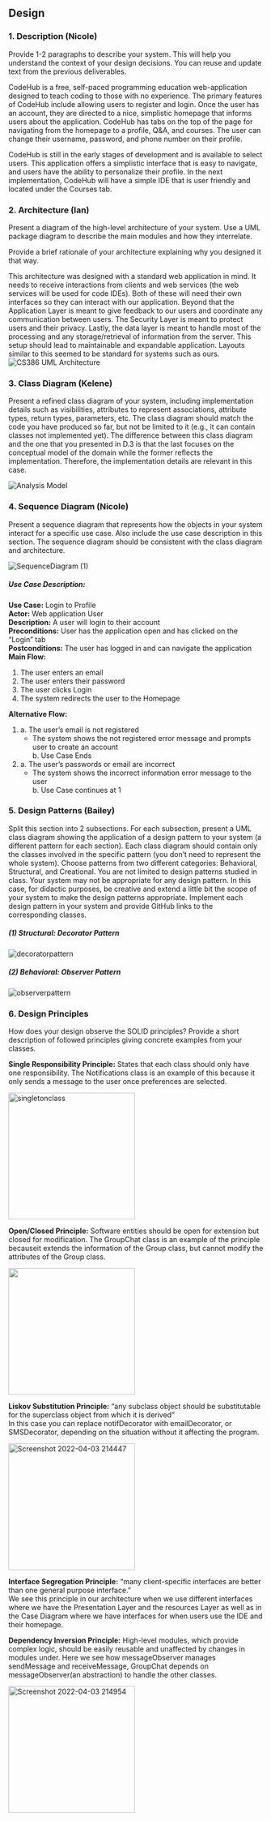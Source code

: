 ## Design

### 1. Description (Nicole)
Provide 1-2 paragraphs to describe your system. This will help you understand the context of your design decisions. You can reuse and update text from the previous deliverables.  

CodeHub is a free, self-paced programming education web-application designed to teach coding to those with no experience. The primary features of CodeHub include allowing users to register and login. Once the user has an account, they are directed to a nice, simplistic homepage that informs users about the application. CodeHub has tabs on the top of the page for navigating from the homepage to a profile, Q&A, and courses. The user can change their username, password, and phone number on their profile. 

CodeHub is still in the early stages of development and is available to select 	users. This application offers a simplistic interface that is easy to navigate, and users have the ability to personalize their profile. In the next implementation, CodeHub will have a simple IDE that is user friendly and located under the Courses tab. 

### 2. Architecture (Ian)
Present a diagram of the high-level architecture of your system. Use a UML package diagram to describe the main modules and how they interrelate. 

Provide a brief rationale of your architecture explaining why you designed it that way. 

This architecture was designed with a standard web application in mind. It needs to receive interactions from clients and web services (the web services will be used for code IDEs).  Both of these will need their own interfaces so they can interact with our application. Beyond that the Application Layer is meant to give feedback to our users and coordinate any communication between users. The Security Layer is meant to protect users and their privacy. Lastly, the data layer is meant to handle most of the processing and any storage/retrieval of information from the server. This setup should lead to maintainable and expandable application. Layouts similar to this seemed to be standard for systems such as ours. 
![CS386 UML Architecture](https://user-images.githubusercontent.com/71994185/161472171-f8b798f1-745c-47dc-82fd-53a0f54554e7.jpeg)

### 3. Class Diagram (Kelene)
Present a refined class diagram of your system, including implementation details such as visibilities, attributes to represent associations, attribute types, return types, parameters, etc. The class diagram should match the code you have produced so far, but not be limited to it (e.g., it can contain classes not implemented yet). The difference between this class diagram and the one that you presented in D.3 is that the last focuses on the conceptual model of the domain while the former reflects the implementation. Therefore, the implementation details are relevant in this case. 

![Analysis Model](https://user-images.githubusercontent.com/71994157/161472959-5957a471-18c8-445c-b6b3-661c8e057524.jpg)


### 4. Sequence Diagram (Nicole)
Present a sequence diagram that represents how the objects in your system interact for a specific use case. Also include the use case description in this section. The sequence diagram should be consistent with the class diagram and architecture. 

![SequenceDiagram (1)](https://user-images.githubusercontent.com/71994185/161448243-740c98ca-6815-4a9a-9e69-4642016482f0.jpg)

##### Use Case Description: 
**Use Case:** Login to Profile  
**Actor:** Web application User  
**Description:** A user will login to their account  
**Preconditions:** User has the application open and has clicked on the “Login” tab  
**Postconditions:** The user has logged in and can navigate the application  
**Main Flow:** 
1. The user enters an email 
2. The user enters their password 
3. The user clicks Login 
4. The system redirects the user to the Homepage 

**Alternative Flow:** 
1. a. The user’s email is not registered 
      - The system shows the not registered error message and prompts user to create an account  
   b. Use Case Ends 
3. a. The user’s passwords or email are incorrect 
      - The system shows the incorrect information error message to the user  
   b. Use Case continues at 1 

### 5. Design Patterns (Bailey)
Split this section into 2 subsections. For each subsection, present a UML class diagram showing the application of a design pattern to your system (a different pattern for each section). Each class diagram should contain only the classes involved in the specific pattern (you don’t need to represent the whole system). Choose patterns from two different categories: Behavioral, Structural, and Creational. You are not limited to design patterns studied in class. Your system may not be appropriate for any design pattern. In this case, for didactic purposes, be creative and extend a little bit the scope of your system to make the design patterns appropriate. Implement each design pattern in your system and provide GitHub links to the corresponding classes. 

##### (1) Structural: Decorator Pattern
![decoratorpattern](https://user-images.githubusercontent.com/71994157/161448724-04bf9931-385f-4ee5-bf80-b06f6861ac0b.jpg)

##### (2) Behavioral: Observer Pattern 

![observerpattern](https://user-images.githubusercontent.com/71994157/161448730-2322269b-e284-413e-8d91-e513f7dce7f9.jpg)

### 6. Design Principles 
How does your design observe the SOLID principles? Provide a short description of followed
principles giving concrete examples from your classes. 

**Single Responsibility Principle:** States that each class should only have one responsibility. The Notifications class is an example of this because it only sends a message to the user once preferences are selected. 

<img width="250" alt="singletonclass" src="https://user-images.githubusercontent.com/71994157/161480875-dd18ea55-3696-45cc-89cb-dae7eecb3530.jpg">

**Open/Closed Principle:** Software entities should be open for extension but closed for modification. The GroupChat class is an example of the principle becauseit extends the information of the Group class, but cannot modify the attributes of the Group class. 

<img width="250" alth="openclosedprinciple" src="https://user-images.githubusercontent.com/71994157/161481431-a8143477-6b48-4764-ba13-155a599404b2.jpg">

**Liskov Substitution Principle:** “any subclass object should be substitutable for the superclass object from which it is derived” <br> 
In this case you can replace notifDecorator with emailDecorator, or SMSDecorator, depending on the situation without it affecting the program. 

<img width="250" alt="Screenshot 2022-04-03 214447" src="https://user-images.githubusercontent.com/71862426/161476008-2f7b743a-58ff-4f23-bc40-75c4e0de03fd.png">

**Interface Segregation Principle:** “many client-specific interfaces are better than one general purpose interface.” <br>
We see this principle in our architecture when we use different interfaces where we have the Presentation Layer and the resources Layer as well as in the Case Diagram where we have interfaces for when users use the IDE and their homepage. 

**Dependency Inversion Principle:** High-level modules, which provide complex logic, should be easily reusable and unaffected by changes in modules under. Here we see how messageObserver manages sendMessage and receiveMessage, GroupChat depends on messageObserver(an abstraction) to handle the other classes. 

<img width="250" alt="Screenshot 2022-04-03 214954" src="https://user-images.githubusercontent.com/71862426/161475953-79d63dd4-28bc-49b4-9046-f53ec521a497.png">

